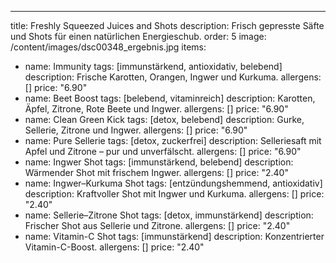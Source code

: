 ---
title: Freshly Squeezed Juices and Shots
description: Frisch gepresste Säfte und Shots für einen natürlichen Energieschub.
order: 5
image: /content/images/dsc00348_ergebnis.jpg
items:
  - name: Immunity
    tags: [immunstärkend, antioxidativ, belebend]
    description: Frische Karotten, Orangen, Ingwer und Kurkuma.
    allergens: []
    price: "6.90"
  - name: Beet Boost
    tags: [belebend, vitaminreich]
    description: Karotten, Äpfel, Zitrone, Rote Beete und Ingwer.
    allergens: []
    price: "6.90"
  - name: Clean Green Kick
    tags: [detox, belebend]
    description: Gurke, Sellerie, Zitrone und Ingwer.
    allergens: []
    price: "6.90"
  - name: Pure Sellerie
    tags: [detox, zuckerfrei]
    description: Selleriesaft mit Apfel und Zitrone – pur und unverfälscht.
    allergens: []
    price: "6.90"
  - name: Ingwer Shot
    tags: [immunstärkend, belebend]
    description: Wärmender Shot mit frischem Ingwer.
    allergens: []
    price: "2.40"
  - name: Ingwer–Kurkuma Shot
    tags: [entzündungshemmend, antioxidativ]
    description: Kraftvoller Shot mit Ingwer und Kurkuma.
    allergens: []
    price: "2.40"
  - name: Sellerie–Zitrone Shot
    tags: [detox, immunstärkend]
    description: Frischer Shot aus Sellerie und Zitrone.
    allergens: []
    price: "2.40"
  - name: Vitamin-C Shot
    tags: [immunstärkend]
    description: Konzentrierter Vitamin-C-Boost.
    allergens: []
    price: "2.40"
